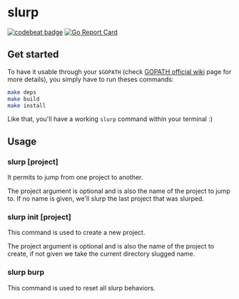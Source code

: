# slurp

[![codebeat badge](https://codebeat.co/badges/465043f5-f438-4fe8-a99a-c1312e76ebe4)](https://codebeat.co/projects/github-com-korbeil-slurp-master)
[![Go Report Card](https://goreportcard.com/badge/github.com/Korbeil/slurp)](https://goreportcard.com/report/github.com/Korbeil/slurp)

## Get started

To have it usable through your `$GOPATH` (check [GOPATH official wiki](https://github.com/golang/go/wiki/GOPATH) page for more details), you simply have to run theses commands:
```bash
make deps
make build
make install
```

Like that, you'll have a working `slurp` command within your terminal :)

## Usage

### slurp [project]

It permits to jump from one project to another.

The project argument is optional and is also the name of the project to jump to. If no name is given, we'll slurp the last project that was slurped.

### slurp init [project]

This command is used to create a new project.

The project argument is optional and is also the name of the project to create, if not given we take the current directory slugged name.

### slurp burp

This command is used to reset all slurp behaviors.

